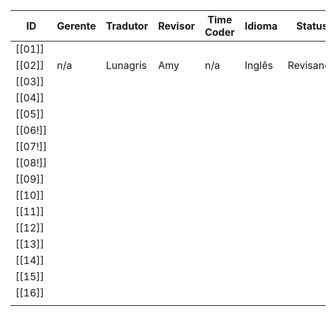 | ID     | Gerente | Tradutor | Revisor | Time Coder | Idioma | Status    | Início     | Final | Págs./Tempo |
| ------ | ------- | -------- | ------- | ---------- | ------ | --------- | ---------- | ----- | ----------- |
| [[01]] |         |          |         |            |        |           |            |       |             |
| [[02]] | n/a     | Lunagris | Amy     | n/a        | Inglês | Revisando | 14/09/2022 |       | 2 págs.     |
| [[03]] |         |          |         |            |        |           |            |       |             |
| [[04]] |         |          |         |            |        |           |            |       |             |
| [[05]] |         |          |         |            |        |           |            |       |             |
| [[06!]] |         |          |         |            |        |           |            |       |             |
| [[07!]] |         |          |         |            |        |           |            |       |             |
| [[08!]] |         |          |         |            |        |           |            |       |             |
| [[09]] |         |          |         |            |        |           |            |       |             |
| [[10]] |         |          |         |            |        |           |            |       |             |
| [[11]] |         |          |         |            |        |           |            |       |             |
| [[12]] |         |          |         |            |        |           |            |       |             |
| [[13]] |         |          |         |            |        |           |            |       |             |
| [[14]] |         |          |         |            |        |           |            |       |             |
| [[15]] |         |          |         |            |        |           |            |       |             |
| [[16]] |         |          |         |            |        |           |            |       |             |
|        |         |          |         |            |        |           |            |       |             |

